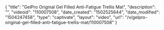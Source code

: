 {
    "title": "GelPro Original Gel Filled Anti-Fatigue Trellis Mat",
    "description": "",
    "videoid": "110007508",
    "date_created": "1502525644",
    "date_modified": "1504247458",
    "type": "captivate",
    "layout": "video",
    "url": "\/v\/gelpro-original-gel-filled-anti-fatigue-trellis-mat\/110007508"
}
